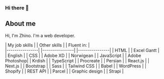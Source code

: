 ### Hi there 👋
## About me

Hi, I'm Zhino. I'm a web developer.


| My job skills  | | Other skills   | | Fluent in:     |  
|----------------| |----------------| |----------------|
| HTML           | | Excel Gantt    | | English        |
| CSS            | | Adobe XD       | | Norwigean      |
| JavaScript     | | Adobe Photoshop| | Krdish         |
| TypeScript     | | Procreate      | | Persian        |
| React.js       |
| Next.js        |
| Bootstrap      |
| Sass           |
| Tailwind CSS   |
| Babel          |
| WordPress      |
| Shopify        |
| REST API       |
| Parcel         |
| Graphic design |
| Strapi         |                  
 




